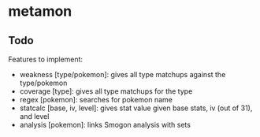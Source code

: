 # metamon

## Todo

Features to implement:

- weakness [type/pokemon]: gives all type matchups against the type/pokemon
- coverage [type]: gives all type matchups for the type
- regex [pokemon]: searches for pokemon name
- statcalc [base, iv, level]: gives stat value given base stats, iv (out of 31), and level
- analysis [pokemon]: links Smogon analysis with sets